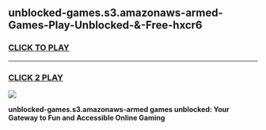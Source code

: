 
## unblocked-games.s3.amazonaws-armed-Games-Play-Unblocked-&-Free-hxcr6
<h3>
<a href="https://premium76.site?title=unblocked-games.s3.amazonaws-armed&ref=24A">CLICK TO PLAY</a></h3>
<hr>

<h3>
<a href="https://premium76.site?title=unblocked-games.s3.amazonaws-armed&ref=24A">CLICK 2 PLAY</a>
  
</h3>

<a href="https://premium76.site?title=unblocked-games.s3.amazonaws-armed&ref=24A"><img src="https://clearcache.store/games.png"></a>


**unblocked-games.s3.amazonaws-armed games unblocked: Your Gateway to Fun and Accessible Online Gaming**
